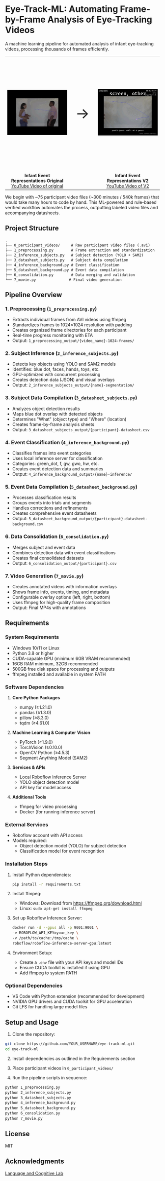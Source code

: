 # Eye-Track-ML: Automating Frame-by-Frame Analysis of Eye-Tracking Videos

A machine learning pipeline for automated analysis of infant eye-tracking videos, processing thousands of frames efficiently.

<table style="margin: auto;">
  <tr>
    <td style="text-align: center;">
      <img src="media/sw_original.gif" alt="Infant Event Representations Original" style="width:640px; height:360px; object-fit: contain;">
    </td>
    <td style="vertical-align: middle; text-align: center; font-size: 3rem; padding: 0 20px;">
      &#8594;
    </td>
    <td style="text-align: center;">
      <img src="media/sw_sam2.gif" alt="Infant Event Representations V2" style="width:640px; height:360px; object-fit: contain;">
    </td>
  </tr>
  <tr>
    <td style="text-align: center; padding-top: 10px;">
      <strong>Infant Event Representations Original</strong><br>
      <a href="https://youtu.be/M90Rbu8EGZc" target="_blank">YouTube Video of original</a>
    </td>
    <td></td>
    <td style="text-align: center; padding-top: 10px;">
      <strong>Infant Event Representations V2</strong><br>
      <a href="https://youtu.be/45lbqvLpGYQ" target="_blank">YouTube Video of V2</a>
    </td>
  </tr>
</table>

We begin with ~75 participant video files (~300 minutes / 540k frames) that would take many hours to code by hand. This ML-powered and rule-based verified workflow automates the process, outputting labeled video files and accompanying datasheets.

## Project Structure
```
.
├── 0_participant_videos/     # Raw participant video files (.avi)
├── 1_preprocessing.py        # Frame extraction and standardization
├── 2_inference_subjects.py   # Subject detection (YOLO + SAM2)
├── 3_datasheet_subjects.py   # Subject data compilation
├── 4_inference_background.py # Event classification
├── 5_datasheet_background.py # Event data compilation
├── 6_consolidation.py        # Data merging and validation
└── 7_movie.py               # Final video generation
```

## Pipeline Overview

### 1. Preprocessing (`1_preprocessing.py`)
- Extracts individual frames from AVI videos using ffmpeg
- Standardizes frames to 1024×1024 resolution with padding
- Creates organized frame directories for each participant
- Real-time progress monitoring with ETA
- Output: `1_preprocessing_output/{video_name}-1024-frames/`

### 2. Subject Inference (`2_inference_subjects.py`)
- Detects key objects using YOLO and SAM2 models
- Identifies: blue dot, faces, hands, toys, etc.
- GPU-optimized with concurrent processing
- Creates detection data (JSON) and visual overlays
- Output: `2_inference_subjects_output/{name}-segmentation/`

### 3. Subject Data Compilation (`3_datasheet_subjects.py`)
- Analyzes object detection results
- Maps blue dot overlap with detected objects
- Determines "What" (object type) and "Where" (location)
- Creates frame-by-frame analysis sheets
- Output: `3_datasheet_subjects_output/{participant}-datasheet.csv`

### 4. Event Classification (`4_inference_background.py`)
- Classifies frames into event categories
- Uses local inference server for classification
- Categories: green_dot, f, gw, gwo, hw, etc.
- Creates event detection data and summaries
- Output: `4_inference_background_output/{name}-inference/`

### 5. Event Data Compilation (`5_datasheet_background.py`)
- Processes classification results
- Groups events into trials and segments
- Handles corrections and refinements
- Creates comprehensive event datasheets
- Output: `5_datasheet_background_output/{participant}-datasheet-background.csv`

### 6. Data Consolidation (`6_consolidation.py`)
- Merges subject and event data
- Combines detection data with event classifications
- Creates final consolidated datasets
- Output: `6_consolidation_output/{participant}.csv`

### 7. Video Generation (`7_movie.py`)
- Creates annotated videos with information overlays
- Shows frame info, events, timing, and metadata
- Configurable overlay options (left, right, bottom)
- Uses ffmpeg for high-quality frame composition
- Output: Final MP4s with annotations

## Requirements

### System Requirements
- Windows 10/11 or Linux
- Python 3.8 or higher
- CUDA-capable GPU (minimum 6GB VRAM recommended)
- 16GB RAM minimum, 32GB recommended
- 500GB free disk space for processing and outputs
- ffmpeg installed and available in system PATH

### Software Dependencies
1. **Core Python Packages**
   - numpy (≥1.21.0)
   - pandas (≥1.3.0)
   - pillow (≥8.3.0)
   - tqdm (≥4.61.0)

2. **Machine Learning & Computer Vision**
   - PyTorch (≥1.9.0)
   - TorchVision (≥0.10.0)
   - OpenCV Python (≥4.5.3)
   - Segment Anything Model (SAM2)

3. **Services & APIs**
   - Local Roboflow Inference Server
   - YOLO object detection model
   - API key for model access

4. **Additional Tools**
   - ffmpeg for video processing
   - Docker (for running inference server)

### External Services
- Roboflow account with API access
- Models required:
  - Object detection model (YOLO) for subject detection
  - Classification model for event recognition

### Installation Steps
1. Install Python dependencies:
   ```bash
   pip install -r requirements.txt
   ```

2. Install ffmpeg:
   - Windows: Download from https://ffmpeg.org/download.html
   - Linux: `sudo apt-get install ffmpeg`

3. Set up Roboflow Inference Server:
   ```bash
   docker run -d --gpus all -p 9001:9001 \
   -e ROBOFLOW_API_KEY=your_key \
   -v /path/to/cache:/tmp/cache \
   roboflow/roboflow-inference-server-gpu:latest
   ```

4. Environment Setup:
   - Create a `.env` file with your API keys and model IDs
   - Ensure CUDA toolkit is installed if using GPU
   - Add ffmpeg to system PATH

### Optional Dependencies
- VS Code with Python extension (recommended for development)
- NVIDIA GPU drivers and CUDA toolkit for GPU acceleration
- Git LFS for handling large model files

## Setup and Usage

1. Clone the repository:
```bash
git clone https://github.com/YOUR_USERNAME/eye-track-ml.git
cd eye-track-ml
```

2. Install dependencies as outlined in the Requirements section

3. Place participant videos in `0_participant_videos/`

4. Run the pipeline scripts in sequence:
```bash
python 1_preprocessing.py
python 2_inference_subjects.py
python 3_datasheet_subjects.py
python 4_inference_background.py
python 5_datasheet_background.py
python 6_consolidation.py
python 7_movie.py
```

## License
MIT

## Acknowledgments
[Language and Cognitive Lab](https://www.tc.columbia.edu/lcl/)
